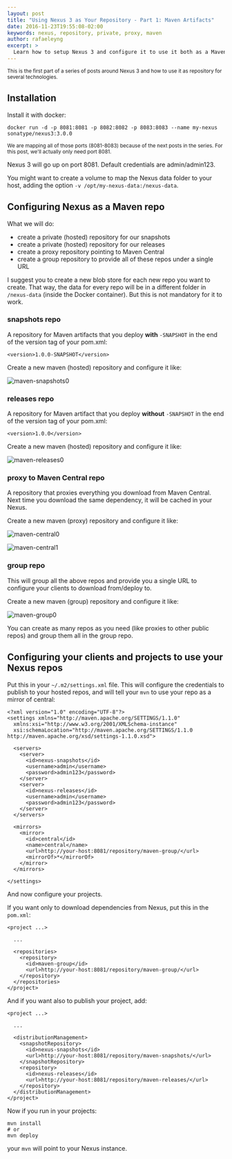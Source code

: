 ```yaml
---
layout: post
title: "Using Nexus 3 as Your Repository - Part 1: Maven Artifacts"
date: 2016-11-23T19:55:08-02:00
keywords: nexus, repository, private, proxy, maven
author: rafaeleyng
excerpt: >
  Learn how to setup Nexus 3 and configure it to use it both as a Maven private repository and as a proxy to Maven Central and other repos
---
```


<small>
This is the first part of a series of posts around Nexus 3 and how to use it as repository for several technologies.
</small>

## Installation

Install it with docker:

```
docker run -d -p 8081:8081 -p 8082:8082 -p 8083:8083 --name my-nexus sonatype/nexus3:3.0.0
```

<small>
We are mapping all of those ports (8081-8083) because of the next posts in the series. For this post, we'll actually only need port 8081.
</small>

Nexus 3 will go up on port 8081. Default credentials are admin/admin123.

You might want to create a volume to map the Nexus data folder to your host, adding the option `-v /opt/my-nexus-data:/nexus-data`.

## Configuring Nexus as a Maven repo

What we will do:
  - create a private (hosted) repository for our snapshots
  - create a private (hosted) repository for our releases
  - create a proxy repository pointing to Maven Central
  - create a group repository to provide all of these repos under a single URL

I suggest you to create a new blob store for each new repo you want to create. That way, the data for every repo will be in a different folder in `/nexus-data` (inside the Docker container). But this is not mandatory for it to work.

### snapshots repo

A repository for Maven artifacts that you deploy **with** `-SNAPSHOT` in the end of the version tag of your pom.xml:

```
<version>1.0.0-SNAPSHOT</version>
```

Create a new maven (hosted) repository and configure it like:

![maven-snapshots0](https://cloud.githubusercontent.com/assets/4842605/20580349/f43cdad8-b1b8-11e6-8ff8-a9a02082197a.png)

### releases repo

A repository for Maven artifact that you deploy **without** `-SNAPSHOT` in the end of the version tag of your pom.xml:

```
<version>1.0.0</version>
```

Create a new maven (hosted) repository and configure it like:

![maven-releases0](https://cloud.githubusercontent.com/assets/4842605/20580348/f42e9964-b1b8-11e6-8e32-4a0dc717d7bf.png)

### proxy to Maven Central repo

A repository that proxies everything you download from Maven Central. Next time you download the same dependency, it will be cached in your Nexus.

Create a new maven (proxy) repository and configure it like:

![maven-central0](https://cloud.githubusercontent.com/assets/4842605/20580346/f40f4488-b1b8-11e6-8fce-33034ef14978.png)

![maven-central1](https://cloud.githubusercontent.com/assets/4842605/20580345/f40e387c-b1b8-11e6-8e4a-c314273bf1a0.png)

### group repo

This will group all the above repos and provide you a single URL to configure your clients to download from/deploy to.

Create a new maven (group) repository and configure it like:

![maven-group0](https://cloud.githubusercontent.com/assets/4842605/20580347/f427ce5e-b1b8-11e6-8a93-52cda1f49f59.png)

You can create as many repos as you need (like proxies to other public repos) and group them all in the group repo.


## Configuring your clients and projects to use your Nexus repos

Put this in your `~/.m2/settings.xml` file. This will configure the credentials to publish to your hosted repos, and will tell your `mvn` to use your repo as a mirror of central:

```
<?xml version="1.0" encoding="UTF-8"?>
<settings xmlns="http://maven.apache.org/SETTINGS/1.1.0"
  xmlns:xsi="http://www.w3.org/2001/XMLSchema-instance"
  xsi:schemaLocation="http://maven.apache.org/SETTINGS/1.1.0 http://maven.apache.org/xsd/settings-1.1.0.xsd">

  <servers>
    <server>
      <id>nexus-snapshots</id>
      <username>admin</username>
      <password>admin123</password>
    </server>
    <server>
      <id>nexus-releases</id>
      <username>admin</username>
      <password>admin123</password>
    </server>
  </servers>

  <mirrors>
    <mirror>
      <id>central</id>
      <name>central</name>
      <url>http://your-host:8081/repository/maven-group/</url>
      <mirrorOf>*</mirrorOf>
    </mirror>
  </mirrors>

</settings>
```

And now configure your projects.

If you want only to download dependencies from Nexus, put this in the `pom.xml`:

```
<project ...>

  ...

  <repositories>
    <repository>
      <id>maven-group</id>
      <url>http://your-host:8081/repository/maven-group/</url>
    </repository>
  </repositories>
</project>
```

And if you want also to publish your project, add:

```
<project ...>

  ...

  <distributionManagement>
    <snapshotRepository>
      <id>nexus-snapshots</id>
      <url>http://your-host:8081/repository/maven-snapshots/</url>
    </snapshotRepository>
    <repository>
      <id>nexus-releases</id>
      <url>http://your-host:8081/repository/maven-releases/</url>
    </repository>
  </distributionManagement>
</project>
```

Now if you run in your projects:

```
mvn install
# or
mvn deploy
```

your `mvn` will point to your Nexus instance.
